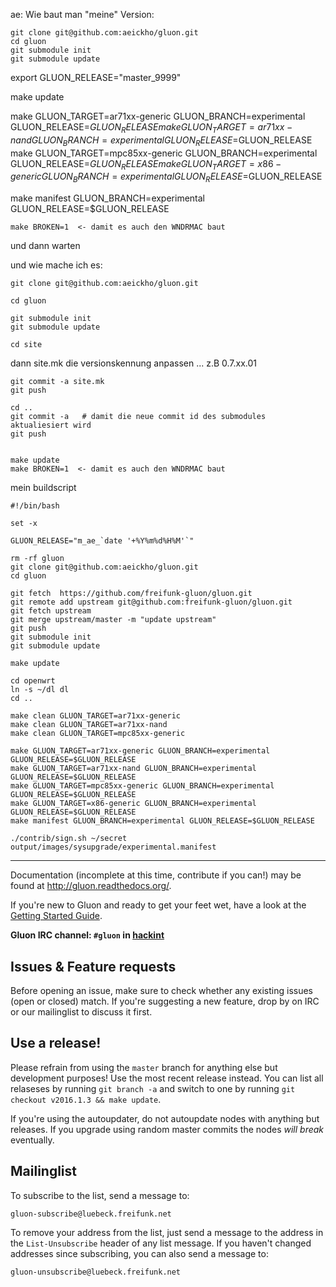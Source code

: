 ae:
Wie baut man "meine" Version:



    git clone git@github.com:aeickho/gluon.git
    cd gluon
    git submodule init
    git submodule update

export GLUON_RELEASE="master_9999"

make update

make GLUON_TARGET=ar71xx-generic GLUON_BRANCH=experimental GLUON_RELEASE=$GLUON_RELEASE
make GLUON_TARGET=ar71xx-nand GLUON_BRANCH=experimental GLUON_RELEASE=$GLUON_RELEASE
make GLUON_TARGET=mpc85xx-generic GLUON_BRANCH=experimental GLUON_RELEASE=$GLUON_RELEASE
make GLUON_TARGET=x86-generic GLUON_BRANCH=experimental GLUON_RELEASE=$GLUON_RELEASE

make manifest GLUON_BRANCH=experimental GLUON_RELEASE=$GLUON_RELEASE



    make BROKEN=1  <- damit es auch den WNDRMAC baut

und dann warten

und wie mache ich es:

    git clone git@github.com:aeickho/gluon.git

    cd gluon

    git submodule init
    git submodule update

    cd site
    
dann site.mk die versionskennung anpassen ...  z.B 0.7.xx.01

    git commit -a site.mk
    git push

    cd ..
    git commit -a   # damit die neue commit id des submodules aktualiesiert wird
    git push


    make update
    make BROKEN=1  <- damit es auch den WNDRMAC baut



mein buildscript

    #!/bin/bash

    set -x

    GLUON_RELEASE="m_ae_`date '+%Y%m%d%H%M'`"

    rm -rf gluon
    git clone git@github.com:aeickho/gluon.git
    cd gluon

    git fetch  https://github.com/freifunk-gluon/gluon.git
    git remote add upstream git@github.com:freifunk-gluon/gluon.git
    git fetch upstream
    git merge upstream/master -m "update upstream"
    git push
    git submodule init
    git submodule update

    make update

    cd openwrt
    ln -s ~/dl dl
    cd ..

    make clean GLUON_TARGET=ar71xx-generic
    make clean GLUON_TARGET=ar71xx-nand
    make clean GLUON_TARGET=mpc85xx-generic
 
    make GLUON_TARGET=ar71xx-generic GLUON_BRANCH=experimental GLUON_RELEASE=$GLUON_RELEASE
    make GLUON_TARGET=ar71xx-nand GLUON_BRANCH=experimental GLUON_RELEASE=$GLUON_RELEASE 
    make GLUON_TARGET=mpc85xx-generic GLUON_BRANCH=experimental GLUON_RELEASE=$GLUON_RELEASE
    make GLUON_TARGET=x86-generic GLUON_BRANCH=experimental GLUON_RELEASE=$GLUON_RELEASE
    make manifest GLUON_BRANCH=experimental GLUON_RELEASE=$GLUON_RELEASE

    ./contrib/sign.sh ~/secret output/images/sysupgrade/experimental.manifest





----------------------------------------------


Documentation (incomplete at this time, contribute if you can!) may be found at
http://gluon.readthedocs.org/.

If you're new to Gluon and ready to get your feet wet, have a look at the
[Getting Started Guide](http://gluon.readthedocs.org/en/latest/user/getting_started.html).

**Gluon IRC channel: `#gluon` in [hackint](http://hackint.org/)**

## Issues & Feature requests

Before opening an issue, make sure to check whether any existing issues
(open or closed) match. If you're suggesting a new feature, drop by on IRC or
our mailinglist to discuss it first.

## Use a release!

Please refrain from using the `master` branch for anything else but development purposes!
Use the most recent release instead. You can list all relaseses by running `git branch -a`
and switch to one by running `git checkout v2016.1.3 && make update`.

If you're using the autoupdater, do not autoupdate nodes with anything but releases.
If you upgrade using random master commits the nodes *will break* eventually.

## Mailinglist

To subscribe to the list, send a message to:

    gluon-subscribe@luebeck.freifunk.net

To remove your address from the list, just send a message to
the address in the `List-Unsubscribe` header of any list
message. If you haven't changed addresses since subscribing,
you can also send a message to:

    gluon-unsubscribe@luebeck.freifunk.net


